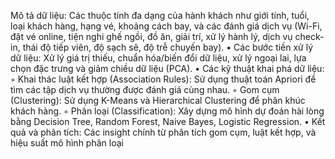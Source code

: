 Mô tả dữ liệu: Các thuộc tính đa dạng của hành khách như giới tính, tuổi, loại khách hàng, hạng vé, khoảng cách bay, và các đánh giá dịch vụ (Wi-Fi, đặt vé online, tiện nghi ghế ngồi, đồ ăn, giải trí, xử lý hành lý, dịch vụ check-in, thái độ tiếp viên, độ sạch sẽ, độ trễ chuyến bay).
• Các bước tiền xử lý dữ liệu: Xử lý giá trị thiếu, chuẩn hóa/biến đổi dữ liệu, xử lý ngoại lai, lựa chọn đặc trưng và giảm chiều dữ liệu (PCA).
• Các kỹ thuật khai phá dữ liệu:
    ◦ Khai thác luật kết hợp (Association Rules): Sử dụng thuật toán Apriori để tìm các tập dịch vụ thường được đánh giá cùng nhau.
    ◦ Gom cụm (Clustering): Sử dụng K-Means và Hierarchical Clustering để phân khúc khách hàng.
    ◦ Phân loại (Classification): Xây dựng mô hình dự đoán hài lòng bằng Decision Tree, Random Forest, Naive Bayes, Logistic Regression.
• Kết quả và phân tích: Các insight chính từ phân tích gom cụm, luật kết hợp, và hiệu suất mô hình phân loại
